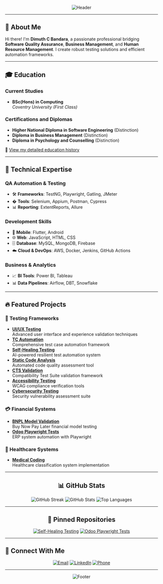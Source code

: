 <div align="center">

![Header](https://capsule-render.vercel.app/api?type=waving&color=gradient&height=200&section=header&text=Dimuth%20C.%20Bandara&fontSize=50&fontAlign=50&fontAlignY=30&desc=QA%20%7C%20Business%20%7C%20HRM&descSize=20&descAlign=70&descAlignY=50)

</div>

---

## 🌟 **About Me**

Hi there! I'm **Dimuth C Bandara**, a passionate professional bridging **Software Quality Assurance**, **Business Management**, and **Human Resource Management**. I create robust testing solutions and efficient automation frameworks.

---

## 🎓 **Education**

### **Current Studies**
- **BSc(Hons) in Computing**  
  _Coventry University (First Class)_  

### **Certifications and Diplomas**
- **Higher National Diploma in Software Engineering** (Distinction)  
- **Diploma in Business Management** (Distinction)  
- **Diploma in Psychology and Counselling** (Distinction)  

🔗 [View my detailed education history](https://www.linkedin.com/in/dimuth-c-bandara-510015266/details/education/)  

---

## 💼 **Technical Expertise**

### **QA Automation & Testing**
- 🛠️ **Frameworks**: TestNG, Playwright, Gatling, JMeter
- �‍ **Tools**: Selenium, Appium, Postman, Cypress
- 📊 **Reporting**: ExtentReports, Allure

### **Development Skills**
- 📱 **Mobile**: Flutter, Android
- 🌐 **Web**: JavaScript, HTML, CSS
- 🗄️ **Database**: MySQL, MongoDB, Firebase
- ☁️ **Cloud & DevOps**: AWS, Docker, Jenkins, GitHub Actions

### **Business & Analytics**
- 📈 **BI Tools**: Power BI, Tableau
- 📊 **Data Pipelines**: Airflow, DBT, Snowflake

---

## 🔥 **Featured Projects**

### 🧪 **Testing Frameworks**
- **[UI/UX Testing](https://github.com/Dimuthchathu101/UI_UX_Testing)**  
  Advanced user interface and experience validation techniques
- **[TC Automation](https://github.com/Dimuthchathu101/TCAutomation)**  
  Comprehensive test case automation framework
- **[Self-Healing Testing](https://github.com/Dimuthchathu101/Self-Healing-Testing)**  
  AI-powered resilient test automation system
- **[Static Code Analysis](https://github.com/Dimuthchathu101/Static-Code-Analysis-tool)**  
  Automated code quality assessment tool
- **[CTS Validation](https://github.com/Dimuthchathu101/CTSValidation)**  
  Compatibility Test Suite validation framework
- **[Accessibility Testing](https://github.com/Dimuthchathu101/AccessbilityAdvanced)**  
  WCAG compliance verification tools
- **[Cybersecurity Testing](https://github.com/Dimuthchathu101/Cybersecurity-Testing)**  
  Security vulnerability assessment suite

### 💳 **Financial Systems**
- **[BNPL Model Validation](https://github.com/Dimuthchathu101/BNPL-Model-Validation)**  
  Buy Now Pay Later financial model testing
- **[Odoo Playwright Tests](https://github.com/Dimuthchathu101/odoo-playwright-tests)**  
  ERP system automation with Playwright

### 🏥 **Healthcare Systems**
- **[Medical Coding](https://github.com/Dimuthchathu101/Medical-Coding)**  
  Healthcare classification system implementation

---

<div align="center">

## 📊 **GitHub Stats**

![GitHub Streak](https://github-readme-streak-stats.herokuapp.com?user=Dimuthchathu101&theme=radical&hide_border=true&fire=FF2E2E)
![GitHub Stats](https://github-readme-stats.vercel.app/api?username=Dimuthchathu101&show_icons=true&theme=radical&hide_border=true)
![Top Languages](https://github-readme-stats.vercel.app/api/top-langs/?username=Dimuthchathu101&layout=compact&theme=radical&hide_border=true)

---

## 📂 **Pinned Repositories**

[![Self-Healing Testing](https://github-readme-stats.vercel.app/api/pin/?username=Dimuthchathu101&repo=Self-Healing-Testing&theme=radical)](https://github.com/Dimuthchathu101/Self-Healing-Testing)
[![Odoo Playwright Tests](https://github-readme-stats.vercel.app/api/pin/?username=Dimuthchathu101&repo=odoo-playwright-tests&theme=radical)](https://github.com/Dimuthchathu101/odoo-playwright-tests)

</div>

---

## 🤝 **Connect With Me**

<div align="center">

[![Email](https://img.shields.io/badge/Email-dimuthcbandara97@gmail.com-D14836?style=for-the-badge&logo=gmail&logoColor=white)](mailto:dimuthcbandara97@gmail.com)
[![LinkedIn](https://img.shields.io/badge/LinkedIn-0A66C2?style=for-the-badge&logo=linkedin&logoColor=white)](https://www.linkedin.com/in/dimuth-c-bandara-510015266)
[![Phone](https://img.shields.io/badge/Phone-%2B94771112783-25D366?style=for-the-badge&logo=whatsapp&logoColor=white)](tel:+94771112783)

</div>

---

<div align="center">

![Footer](https://capsule-render.vercel.app/api?type=waving&color=gradient&height=100&section=footer)

</div>
